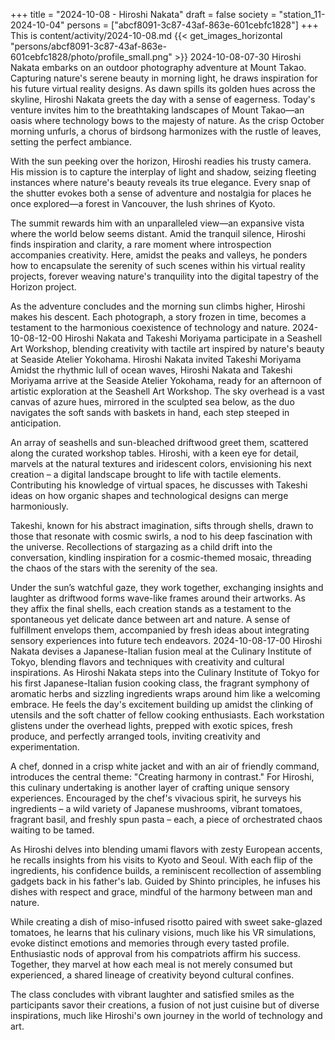 +++
title = "2024-10-08 - Hiroshi Nakata"
draft = false
society = "station_11-2024-10-04"
persons = ["abcf8091-3c87-43af-863e-601cebfc1828"]
+++
This is content/activity/2024-10-08.md
{{< get_images_horizontal "persons/abcf8091-3c87-43af-863e-601cebfc1828/photo/profile_small.png" >}}
2024-10-08-07-30
Hiroshi Nakata embarks on an outdoor photography adventure at Mount Takao. Capturing nature's serene beauty in morning light, he draws inspiration for his future virtual reality designs.
As dawn spills its golden hues across the skyline, Hiroshi Nakata greets the day with a sense of eagerness. Today's venture invites him to the breathtaking landscapes of Mount Takao—an oasis where technology bows to the majesty of nature. As the crisp October morning unfurls, a chorus of birdsong harmonizes with the rustle of leaves, setting the perfect ambiance.

With the sun peeking over the horizon, Hiroshi readies his trusty camera. His mission is to capture the interplay of light and shadow, seizing fleeting instances where nature's beauty reveals its true elegance. Every snap of the shutter evokes both a sense of adventure and nostalgia for places he once explored—a forest in Vancouver, the lush shrines of Kyoto.

The summit rewards him with an unparalleled view—an expansive vista where the world below seems distant. Amid the tranquil silence, Hiroshi finds inspiration and clarity, a rare moment where introspection accompanies creativity. Here, amidst the peaks and valleys, he ponders how to encapsulate the serenity of such scenes within his virtual reality projects, forever weaving nature's tranquility into the digital tapestry of the Horizon project.

As the adventure concludes and the morning sun climbs higher, Hiroshi makes his descent. Each photograph, a story frozen in time, becomes a testament to the harmonious coexistence of technology and nature.
2024-10-08-12-00
Hiroshi Nakata and Takeshi Moriyama participate in a Seashell Art Workshop, blending creativity with tactile art inspired by nature's beauty at Seaside Atelier Yokohama.
Hiroshi Nakata invited Takeshi Moriyama
Amidst the rhythmic lull of ocean waves, Hiroshi Nakata and Takeshi Moriyama arrive at the Seaside Atelier Yokohama, ready for an afternoon of artistic exploration at the Seashell Art Workshop. The sky overhead is a vast canvas of azure hues, mirrored in the sculpted sea below, as the duo navigates the soft sands with baskets in hand, each step steeped in anticipation. 

An array of seashells and sun-bleached driftwood greet them, scattered along the curated workshop tables. Hiroshi, with a keen eye for detail, marvels at the natural textures and iridescent colors, envisioning his next creation – a digital landscape brought to life with tactile elements. Contributing his knowledge of virtual spaces, he discusses with Takeshi ideas on how organic shapes and technological designs can merge harmoniously.

Takeshi, known for his abstract imagination, sifts through shells, drawn to those that resonate with cosmic swirls, a nod to his deep fascination with the universe. Recollections of stargazing as a child drift into the conversation, kindling inspiration for a cosmic-themed mosaic, threading the chaos of the stars with the serenity of the sea.

Under the sun’s watchful gaze, they work together, exchanging insights and laughter as driftwood forms wave-like frames around their artworks. As they affix the final shells, each creation stands as a testament to the spontaneous yet delicate dance between art and nature. A sense of fulfillment envelops them, accompanied by fresh ideas about integrating sensory experiences into future tech endeavors.
2024-10-08-17-00
Hiroshi Nakata devises a Japanese-Italian fusion meal at the Culinary Institute of Tokyo, blending flavors and techniques with creativity and cultural inspirations.
As Hiroshi Nakata steps into the Culinary Institute of Tokyo for his first Japanese-Italian fusion cooking class, the fragrant symphony of aromatic herbs and sizzling ingredients wraps around him like a welcoming embrace. He feels the day's excitement building up amidst the clinking of utensils and the soft chatter of fellow cooking enthusiasts. Each workstation glistens under the overhead lights, prepped with exotic spices, fresh produce, and perfectly arranged tools, inviting creativity and experimentation.

A chef, donned in a crisp white jacket and with an air of friendly command, introduces the central theme: "Creating harmony in contrast." For Hiroshi, this culinary undertaking is another layer of crafting unique sensory experiences. Encouraged by the chef's vivacious spirit, he surveys his ingredients – a wild variety of Japanese mushrooms, vibrant tomatoes, fragrant basil, and freshly spun pasta – each, a piece of orchestrated chaos waiting to be tamed. 

As Hiroshi delves into blending umami flavors with zesty European accents, he recalls insights from his visits to Kyoto and Seoul. With each flip of the ingredients, his confidence builds, a reminiscent recollection of assembling gadgets back in his father's lab. Guided by Shinto principles, he infuses his dishes with respect and grace, mindful of the harmony between man and nature.

While creating a dish of miso-infused risotto paired with sweet sake-glazed tomatoes, he learns that his culinary visions, much like his VR simulations, evoke distinct emotions and memories through every tasted profile. Enthusiastic nods of approval from his compatriots affirm his success. Together, they marvel at how each meal is not merely consumed but experienced, a shared lineage of creativity beyond cultural confines.

The class concludes with vibrant laughter and satisfied smiles as the participants savor their creations, a fusion of not just cuisine but of diverse inspirations, much like Hiroshi's own journey in the world of technology and art.
